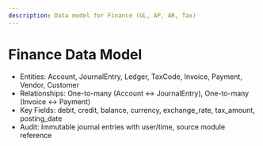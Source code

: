 ```yaml
---
description: Data model for Finance (GL, AP, AR, Tax)
---
```


# Finance Data Model
- Entities: Account, JournalEntry, Ledger, TaxCode, Invoice, Payment, Vendor, Customer
- Relationships: One-to-many (Account <-> JournalEntry), One-to-many (Invoice <-> Payment)
- Key Fields: debit, credit, balance, currency, exchange_rate, tax_amount, posting_date
- Audit: Immutable journal entries with user/time, source module reference

